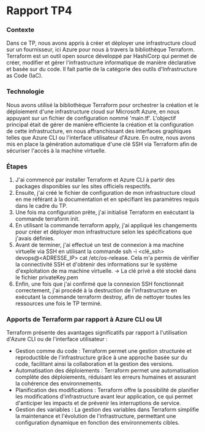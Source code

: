 # Rapport TP4

### Contexte

Dans ce TP, nous avons appris à créer et déployer une infrastructure cloud sur un fournisseur, ici Azure pour nous à travers la bibliothèque Terraform.
Terraform est un outil open source développé par HashiCorp qui permet de créer, modifier et gérer l'infrastructure informatique de manière déclarative et basée sur du code. Il fait partie de la catégorie des outils d'Infrastructure as Code (IaC).

### Technologie

Nous avons utilisé la bibliothèque Terraform pour orchestrer la création et le déploiement d'une infrastructure cloud sur Microsoft Azure, en nous appuyant sur un fichier de configuration nommé 'main.tf'. L'objectif principal était de gérer de manière efficiente la création et la configuration de cette infrastructure, en nous affranchissant des interfaces graphiques telles que Azure CLI ou l'interface utilisateur d'Azure. En outre, nous avons mis en place la génération automatique d'une clé SSH via Terraform afin de sécuriser l'accès à la machine virtuelle.

### Étapes

1. J'ai commencé par installer Terraform et Azure CLI à partir des packages disponibles sur les sites officiels respectifs.
2. Ensuite, j'ai créé le fichier de configuration de mon infrastructure cloud en me référant à la documentation et en spécifiant les paramètres requis dans le cadre du TP.
3. Une fois ma configuration prête, j'ai initialisé Terraform en exécutant la commande terraform init.
4. En utilisant la commande terraform apply, j'ai appliqué les changements pour créer et déployer mon infrastructure selon les spécifications que j'avais définies.
5. Avant de terminer, j'ai effectué un test de connexion à ma machine virtuelle via SSH en utilisant la commande ssh -i <clé_ssh> devops@<ADRESSE_IP> cat /etc/os-release. Cela m'a permis de vérifier la connectivité SSH et d'obtenir des informations sur le système d'exploitation de ma machine virtuelle.
   -> La clé privé a été stocké dans le fichier privateKey.pem
6. Enfin, une fois que j'ai confirmé que la connexion SSH fonctionnait correctement, j'ai procédé à la destruction de l'infrastructure en exécutant la commande terraform destroy, afin de nettoyer toutes les ressources une fois le TP terminé.

### Apports de Terraform par rapport à Azure CLI ou UI

Terraform présente des avantages significatifs par rapport à l'utilisation d'Azure CLI ou de l'interface utilisateur :

- Gestion comme du code : Terraform permet une gestion structurée et reproductible de l'infrastructure grâce à une approche basée sur du code, facilitant ainsi la collaboration et la gestion des versions.
- Automatisation des déploiements : Terraform permet une automatisation complète des déploiements, réduisant les erreurs humaines et assurant la cohérence des environnements.
- Planification des modifications : Terraform offre la possibilité de planifier les modifications d'infrastructure avant leur application, ce qui permet d'anticiper les impacts et de prévenir les interruptions de service.
- Gestion des variables : La gestion des variables dans Terraform simplifie la maintenance et l'évolution de l'infrastructure, permettant une configuration dynamique en fonction des environnements cibles.
